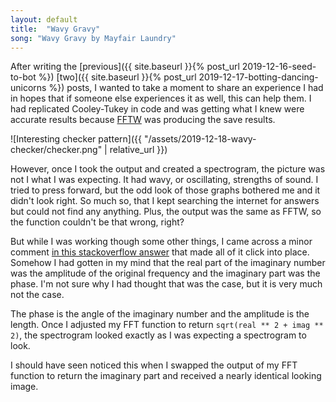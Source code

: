 ```yaml
---
layout: default
title:  "Wavy Gravy"
song: "Wavy Gravy by Mayfair Laundry"
---
```


After writing the
[previous]({{ site.baseurl }}{% post_url 2019-12-16-seed-to-bot %})
[two]({{ site.baseurl }}{% post_url 2019-12-17-botting-dancing-unicorns %})
posts, I wanted to take a moment to share an experience I had in hopes that if
someone else experiences it as well, this can help them. I had replicated
Cooley-Tukey in code and was getting what I knew were accurate results because
[FFTW](http://www.fftw.org/) was producing the save results.

![Interesting checker pattern]({{ "/assets/2019-12-18-wavy-checker/checker.png" | relative_url }})

However, once I took the output and created a spectrogram, the picture was not I
what I was expecting. It had wavy, or oscillating, strengths of sound. I tried
to press forward, but the odd look of those graphs bothered me and it didn't
look right. So much so, that I kept searching the internet for answers but could
not find any anything. Plus, the output was the same as FFTW, so the function
couldn't be that wrong, right?

But while I was working though some other things, I came across a minor comment
[in this stackoverflow answer](https://stackoverflow.com/a/6741403)
that made all of it click into place. Somehow I had gotten in my mind that the
real part of the imaginary number was the amplitude of the original frequency
and the imaginary part was the phase. I'm not sure why I had thought that was
the case, but it is very much not the case.

The phase is the angle of the imaginary number and the amplitude is the length.
Once I adjusted my FFT function to return `sqrt(real ** 2 + imag ** 2)`,
the spectrogram looked exactly as I was expecting a spectrogram to look.

I should have seen noticed this when I swapped the output of my FFT function to
return the imaginary part and received a nearly identical looking image.
